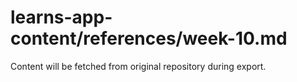 # learns-app-content/references/week-10.md

Content will be fetched from original repository during export.